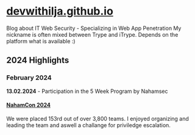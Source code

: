 # [devwithilja.github.io](https://devwithilja.github.io)
Blog about IT Web Security - Specializing in Web App Penetration
My nickname is often mixed between Trype and iTrype. Depends on the platform what is available :)

## 2024 Highlights

### February 2024
**13.02.2024** - Participation in the 5 Week Program by Nahamsec

#### [NahamCon 2024](https://devwithilja.github.io/2024/NahamCon%20CTF%202024%20Experience)

We were placed 153rd out of over 3,800 teams. I enjoyed organizing and leading the team and aswell a challange for priviledge escalation.

